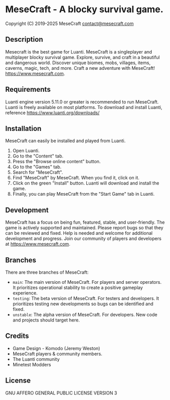 MeseCraft - A blocky survival game.
==========================
Copyright (C) 2019-2025 MeseCraft
<contact@mesecraft.com>


Description
-------------------------
Mesecraft is the best game for Luanti. MeseCraft is a singleplayer and multiplayer blocky survival game. Explore, survive, and craft in a beautiful and dangerous world. Discover unique biomes, mobs, villages, items, caverns, magic, tech, and more. Craft a new adventure with MeseCraft! https://www.mesecraft.com.

Requirements
--------------------------
Luanti engine version 5.11.0 or greater is recommended to run MeseCraft.
Luanti is freely available on most platforms. To download and install Luanti, reference https://www.luanti.org/downloads/

Installation
-------------------------
MeseCraft can easily be installed and played from Luanti.
1. Open Luanti.
2. Go to the "Content" tab.
3. Press the "Browse online content" button.
4. Go to the "Games" tab.
5. Search for "MeseCraft".
6. Find "MeseCraft" by MeseCraft. When you find it, click on it.
7. Click on the green "Install" button. Luanti will download and install the game.
8. Finally, you can play MeseCraft from the "Start Game" tab in Luanti.

Development
-------------------------
MeseCraft has a focus on being fun, featured, stable, and user-friendly. The game is actively supported and maintained. Please report bugs so that they can be reviewed and fixed. Help is needed and welcome for additional development and progress. Join our community of players and developers at https://www.mesecraft.com.

Branches
-------------------------
There are three branches of MeseCraft:
* `main`: The main version of MeseCraft. For players and server operators. It prioritizes operational stability to create a positive gameplay experience.
* `testing`:  The beta version of MeseCraft. For testers and developers. It prioritizes testing  new developments so bugs can be identified and fixed.
* `unstable`: The alpha version of MeseCraft. For developers. New code and projects should target here.

Credits
-------------------------
* Game Design - Komodo (Jeremy Weston)
* MeseCraft players & community members.
* The Luanti community
* Minetest Modders

License
--------------------------
GNU AFFERO GENERAL PUBLIC LICENSE VERSION 3